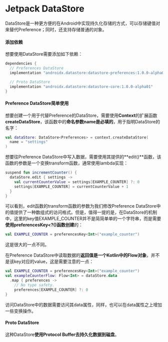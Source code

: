 # Jetpack DataStore

DataStore是一种更方便的在Android中实现持久化存储的方式，可以存储键值对来替代Preference；同时，还支持存储普通的对象。

#### 添加依赖

想要使用DataStore需要添加如下依赖：

```groovy
dependencies {
  // Preferences DataStore
  implementation "androidx.datastore:datastore-preferences:1.0.0-alpha01"

  // Proto DataStore
  implementation "androidx.datastore:datastore-core:1.0.0-alpha01"
}
```

#### Preference DataStore简单使用

想要创建一个用于代替Preference的DataStore，需要使用**Context**的扩展函数**createDataStore**，该函数中的**命名参数name是必填的**，用于指明DataStore的名字：

```kotlin
val dataStore: DataStore<Preferences> = context.createDataStore(
  name = "settings"
)
```

想要往Preference DataStore中写入数据，需要使用其提供的**edit()**函数，该函数的参数是一个变换transform函数，通常使用lambda实现：

```kotlin
suspend fun incrementCounter() {
  dataStore.edit { settings ->
    val currentCounterValue = settings[EXAMPLE_COUNTER] ?: 0
    settings[EXAMPLE_COUNTER] = currentCounterValue + 1
  }
}
```

可以看到，edit函数的transform函数的参数为我们修改Preference DataStore中的值提供了一种数组式的访问格式。但是，值得一提的是，在DataStore的机制中，这里的key值EXAMPLE_COUNTER并不是简简单单的一个字符串，而是需要**使用preferencesKey<?()函数创建**的：

```kotlin
val EXAMPLE_COUNTER = preferencesKey<Int>("example_counter")
```

这是很大的一点不同。

在Preference DataStore中读取数据的**返回值是一个Kotlin中的Flow对象**，并不是该key对应的value，这是需要注意的一点：

```kotlin
val EXAMPLE_COUNTER = preferencesKey<Int>("example_counter")
val exampleCounterFlow: Flow<Int> = dataStore.data
  .map { preferences ->
    // No type safety.
    preferences[EXAMPLE_COUNTER] ?: 0
}
```

访问DataStore中的数据需要访问其data属性，同样，也可以在data属性之上增加一些变换操作。

#### Proto DataStore

这种DataStore**使用Protocol Buffer去持久化数据到磁盘**。

